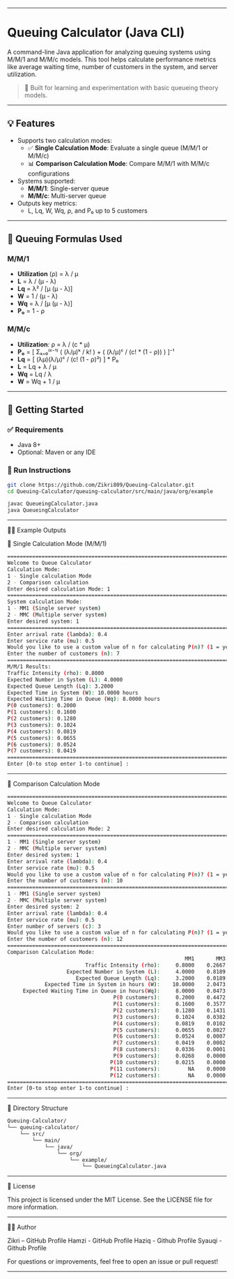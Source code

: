   
---

# Queuing Calculator (Java CLI)

A command-line Java application for analyzing queuing systems using M/M/1 and M/M/c models. This tool helps calculate performance metrics like average waiting time, number of customers in the system, and server utilization.

> 🧪 Built for learning and experimentation with basic queueing theory models.

---

## 💡 Features

- Supports two calculation modes:
  - ✅ **Single Calculation Mode**: Evaluate a single queue (M/M/1 or M/M/c)
  - 📊 **Comparison Calculation Mode**: Compare M/M/1 with M/M/c configurations
- Systems supported:
  - **M/M/1**: Single-server queue
  - **M/M/c**: Multi-server queue
- Outputs key metrics:
  - L, Lq, W, Wq, ρ, and P₀ up to 5 customers

---

## 🧮 Queuing Formulas Used

### M/M/1

- **Utilization** (ρ) = λ / μ
- **L** = λ / (μ - λ)
- **Lq** = λ² / [μ (μ - λ)]
- **W** = 1 / (μ - λ)
- **Wq** = λ / [μ (μ - λ)]
- **P₀** = 1 - ρ

### M/M/c

- **Utilization**: ρ = λ / (c * μ)
- **P₀** = [ Σₖ₌₀⁽ᶜ⁻¹⁾ ( (λ/μ)ᵏ / k! ) + ( (λ/μ)ᶜ / (c! * (1 - ρ)) ) ]⁻¹
- **Lq** = [ (λμ)(λ/μ)ᶜ / (c! (1 - ρ)²) ] * P₀
- **L** = Lq + λ / μ
- **Wq** = Lq / λ
- **W** = Wq + 1 / μ

---

## 🏁 Getting Started

### ✅ Requirements

- Java 8+
- Optional: Maven or any IDE

### 🔧 Run Instructions

```bash
git clone https://github.com/Zikri809/Queuing-Calculator.git
cd Queuing-Calculator/queuing-calculator/src/main/java/org/example

javac QueueingCalculator.java
java QueueingCalculator
```

---

🧑‍💻 Example Outputs

🔹 Single Calculation Mode (M/M/1)
```bash
=======================================================================================
Welcome to Queue Calculator
Calculation Mode:
1 - Single calculation Mode
2 - Comparison calculation
Enter desired calculation Mode: 1
=======================================================================================
System calculation Mode:
1 - MM1 (Single server system) 
2 - MMC (Multiple server system) 
Enter desired system: 1
=======================================================================================
Enter arrival rate (lambda): 0.4
Enter service rate (mu): 0.5
Would you like to use a custom value of n for calculating P(n)? (1 = yes, 0 = no): 1
Enter the number of customers (n): 7
=======================================================================================
M/M/1 Results:
Traffic Intensity (rho): 0.8000
Expected Number in System (L): 4.0000
Expected Queue Length (Lq): 3.2000
Expected Time in System (W): 10.0000 hours
Expected Waiting Time in Queue (Wq): 8.0000 hours
P(0 customers): 0.2000
P(1 customers): 0.1600
P(2 customers): 0.1280
P(3 customers): 0.1024
P(4 customers): 0.0819
P(5 customers): 0.0655
P(6 customers): 0.0524
P(7 customers): 0.0419
=======================================================================================
Enter [0-to stop enter 1-to continue] :
```

---

🔹 Comparison Calculation Mode

```bash
=======================================================================================
Welcome to Queue Calculator
Calculation Mode:
1 - Single calculation Mode
2 - Comparison calculation
Enter desired calculation Mode: 2
=======================================================================================
1 - MM1 (Single server system) 
2 - MMC (Multiple server system) 
Enter desired system: 1
Enter arrival rate (lambda): 0.4
Enter service rate (mu): 0.5
Would you like to use a custom value of n for calculating P(n)? (1 = yes, 0 = no): 1
Enter the number of customers (n): 10
=======================================================================================
1 - MM1 (Single server system) 
2 - MMC (Multiple server system) 
Enter desired system: 2
Enter arrival rate (lambda): 0.4
Enter service rate (mu): 0.5
Enter number of servers (c): 3
Would you like to use a custom value of n for calculating P(n)? (1 = yes, 0 = no): 1
Enter the number of customers (n): 12
=======================================================================================
Comparison Calculation Mode:
                                                         MM1       MM3
                         Traffic Intensity (rho):     0.8000    0.2667
                   Expected Number in System (L):     4.0000    0.8189
                      Expected Queue Length (Lq):     3.2000    0.0189
            Expected Time in System in hours (W):    10.0000    2.0473
     Expected Waiting Time in Queue in hours(Wq):     8.0000    0.0473
                                  P(0 customers):     0.2000    0.4472
                                  P(1 customers):     0.1600    0.3577
                                  P(2 customers):     0.1280    0.1431
                                  P(3 customers):     0.1024    0.0382
                                  P(4 customers):     0.0819    0.0102
                                  P(5 customers):     0.0655    0.0027
                                  P(6 customers):     0.0524    0.0007
                                  P(7 customers):     0.0419    0.0002
                                  P(8 customers):     0.0336    0.0001
                                  P(9 customers):     0.0268    0.0000
                                 P(10 customers):     0.0215    0.0000
                                 P(11 customers):         NA    0.0000
                                 P(12 customers):         NA    0.0000
=======================================================================================
Enter [0-to stop enter 1-to continue] :
```

---

📁 Directory Structure

```bash
Queuing-Calculator/
└── queuing-calculator/
    └── src/
        └── main/
            └── java/
                └── org/
                    └── example/
                        └── QueueingCalculator.java
```


---

📜 License

This project is licensed under the MIT License. See the LICENSE file for more information.


---

🙋‍♂️ Author

Zikri – GitHub Profile
Hamzi - GitHub Profile
Haziq - Github Profile
Syauqi - Github Profile

For questions or improvements, feel free to open an issue or pull request!

---


